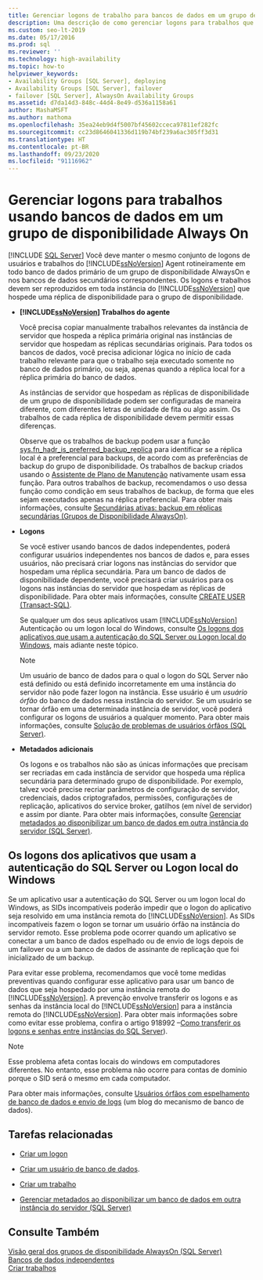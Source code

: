 ```yaml
---
title: Gerenciar logons de trabalho para bancos de dados em um grupo de disponibilidade
description: Uma descrição de como gerenciar logons para trabalhos que usam bancos de dados participantes de um grupo de disponibilidade Always On.
ms.custom: seo-lt-2019
ms.date: 05/17/2016
ms.prod: sql
ms.reviewer: ''
ms.technology: high-availability
ms.topic: how-to
helpviewer_keywords:
- Availability Groups [SQL Server], deploying
- Availability Groups [SQL Server], failover
- failover [SQL Server], AlwaysOn Availability Groups
ms.assetid: d7da14d3-848c-44d4-8e49-d536a1158a61
author: MashaMSFT
ms.author: mathoma
ms.openlocfilehash: 35ea24eb9d4f5007bf45602cceca97811ef282fc
ms.sourcegitcommit: cc23d8646041336d119b74bf239a6ac305ff3d31
ms.translationtype: HT
ms.contentlocale: pt-BR
ms.lasthandoff: 09/23/2020
ms.locfileid: "91116962"
---
```

# <a name="manage-logins-for-jobs-using-databases-in-an-always-on-availability-group"></a>Gerenciar logons para trabalhos usando bancos de dados em um grupo de disponibilidade Always On
[!INCLUDE [SQL Server](../../../includes/applies-to-version/sqlserver.md)]
  Você deve manter o mesmo conjunto de logons de usuários e trabalhos do [!INCLUDE[ssNoVersion](../../../includes/ssnoversion-md.md)] Agent rotineiramente em todo banco de dados primário de um grupo de disponibilidade AlwaysOn e nos bancos de dados secundários correspondentes. Os logons e trabalhos devem ser reproduzidos em toda instância do [!INCLUDE[ssNoVersion](../../../includes/ssnoversion-md.md)] que hospede uma réplica de disponibilidade para o grupo de disponibilidade.  
  
-   **[!INCLUDE[ssNoVersion](../../../includes/ssnoversion-md.md)] Trabalhos do agente**  
  
     Você precisa copiar manualmente trabalhos relevantes da instância de servidor que hospeda a réplica primária original nas instâncias de servidor que hospedam as réplicas secundárias originais. Para todos os bancos de dados, você precisa adicionar lógica no início de cada trabalho relevante para que o trabalho seja executado somente no banco de dados primário, ou seja, apenas quando a réplica local for a réplica primária do banco de dados.  
  
     As instâncias de servidor que hospedam as réplicas de disponibilidade de um grupo de disponibilidade podem ser configuradas de maneira diferente, com diferentes letras de unidade de fita ou algo assim. Os trabalhos de cada réplica de disponibilidade devem permitir essas diferenças.  
  
     Observe que os trabalhos de backup podem usar a função [sys.fn_hadr_is_preferred_backup_replica](../../../relational-databases/system-functions/sys-fn-hadr-backup-is-preferred-replica-transact-sql.md) para identificar se a réplica local é a preferencial para backups, de acordo com as preferências de backup do grupo de disponibilidade. Os trabalhos de backup criados usando o [Assistente de Plano de Manutenção](../../../relational-databases/maintenance-plans/use-the-maintenance-plan-wizard.md) nativamente usam essa função. Para outros trabalhos de backup, recomendamos o uso dessa função como condição em seus trabalhos de backup, de forma que eles sejam executados apenas na réplica preferencial. Para obter mais informações, consulte [Secundárias ativas: backup em réplicas secundárias &#40;Grupos de Disponibilidade AlwaysOn&#41;](../../../database-engine/availability-groups/windows/active-secondaries-backup-on-secondary-replicas-always-on-availability-groups.md).  
  
-   **Logons**  
  
     Se você estiver usando bancos de dados independentes, poderá configurar usuários independentes nos bancos de dados e, para esses usuários, não precisará criar logons nas instâncias do servidor que hospedam uma réplica secundária. Para um banco de dados de disponibilidade dependente, você precisará criar usuários para os logons nas instâncias do servidor que hospedam as réplicas de disponibilidade. Para obter mais informações, consulte [CREATE USER &#40;Transact-SQL&#41;](../../../t-sql/statements/create-user-transact-sql.md).  
  
     Se qualquer um dos seus aplicativos usam [!INCLUDE[ssNoVersion](../../../includes/ssnoversion-md.md)] Autenticação ou um logon local do Windows, consulte [Os logons dos aplicativos que usam a autenticação do SQL Server ou Logon local do Windows](../../../database-engine/availability-groups/windows/logins-and-jobs-for-availability-group-databases.md#SSauthentication), mais adiante neste tópico.  
  
    > [!NOTE]  
    >  Um usuário de banco de dados para o qual o logon do SQL Server não está definido ou está definido incorretamente em uma instância do servidor não pode fazer logon na instância. Esse usuário é um *usuário órfão* do banco de dados nessa instância do servidor. Se um usuário se tornar órfão em uma determinada instância de servidor, você poderá configurar os logons de usuários a qualquer momento. Para obter mais informações, consulte [Solução de problemas de usuários órfãos &#40;SQL Server&#41;](../../../sql-server/failover-clusters/troubleshoot-orphaned-users-sql-server.md).  
  
-   **Metadados adicionais**  
  
     Os logons e os trabalhos não são as únicas informações que precisam ser recriadas em cada instância de servidor que hospeda uma réplica secundária para determinado grupo de disponibilidade. Por exemplo, talvez você precise recriar parâmetros de configuração de servidor, credenciais, dados criptografados, permissões, configurações de replicação, aplicativos do service broker, gatilhos (em nível de servidor) e assim por diante. Para obter mais informações, consulte [Gerenciar metadados ao disponibilizar um banco de dados em outra instância do servidor &#40;SQL Server&#41;](../../../relational-databases/databases/manage-metadata-when-making-a-database-available-on-another-server.md).  
  
##  <a name="logins-of-applications-that-use-sql-server-authentication-or-a-local-windows-login"></a><a name="SSauthentication"></a> Os logons dos aplicativos que usam a autenticação do SQL Server ou Logon local do Windows  
 Se um aplicativo usar a autenticação do SQL Server ou um logon local do Windows, as SIDs incompatíveis poderão impedir que o logon do aplicativo seja resolvido em uma instância remota do [!INCLUDE[ssNoVersion](../../../includes/ssnoversion-md.md)]. As SIDs incompatíveis fazem o logon se tornar um usuário órfão na instância do servidor remoto. Esse problema pode ocorrer quando um aplicativo se conectar a um banco de dados espelhado ou de envio de logs depois de um failover ou a um banco de dados de assinante de replicação que foi inicializado de um backup.  
  
 Para evitar esse problema, recomendamos que você tome medidas preventivas quando configurar esse aplicativo para usar um banco de dados que seja hospedado por uma instância remota do [!INCLUDE[ssNoVersion](../../../includes/ssnoversion-md.md)]. A prevenção envolve transferir os logons e as senhas da instância local do [!INCLUDE[ssNoVersion](../../../includes/ssnoversion-md.md)] para a instância remota do [!INCLUDE[ssNoVersion](../../../includes/ssnoversion-md.md)]. Para obter mais informações sobre como evitar esse problema, confira o artigo 918992 –[Como transferir os logons e senhas entre instâncias do SQL Server](https://support.microsoft.com/kb/918992/)).  
  
> [!NOTE]  
>  Esse problema afeta contas locais do windows em computadores diferentes. No entanto, esse problema não ocorre para contas de domínio porque o SID será o mesmo em cada computador.  
  
 Para obter mais informações, consulte [Usuários órfãos com espelhamento de banco de dados e envio de logs](https://docs.microsoft.com/archive/blogs/sqlserverfaq/orphaned-users-with-database-mirroring-and-log-shipping) (um blog do mecanismo de banco de dados).  
  
##  <a name="related-tasks"></a><a name="RelatedTasks"></a> Tarefas relacionadas  
  
-   [Criar um logon](../../../relational-databases/security/authentication-access/create-a-login.md)  
  
-   [Criar um usuário de banco de dados](../../../relational-databases/security/authentication-access/create-a-database-user.md).  
  
-   [Criar um trabalho](../../../ssms/agent/create-a-job.md)  
  
-   [Gerenciar metadados ao disponibilizar um banco de dados em outra instância do servidor &#40;SQL Server&#41;](../../../relational-databases/databases/manage-metadata-when-making-a-database-available-on-another-server.md)  
  
## <a name="see-also"></a>Consulte Também  
 [Visão geral dos grupos de disponibilidade AlwaysOn &#40;SQL Server&#41;](../../../database-engine/availability-groups/windows/overview-of-always-on-availability-groups-sql-server.md)   
 [Bancos de dados independentes](../../../relational-databases/databases/contained-databases.md)   
 [Criar trabalhos](../../../ssms/agent/create-jobs.md)  
  
  
